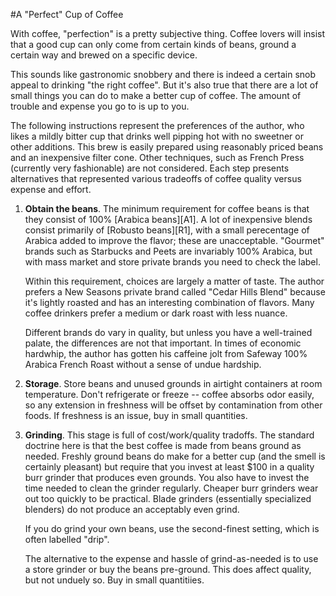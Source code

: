 #A "Perfect" Cup of Coffee

With coffee, "perfection" is a pretty subjective thing. Coffee lovers will insist that a good cup can only come from certain kinds of beans, ground a certain way and brewed on a specific device.

This sounds like gastronomic snobbery and there is indeed a certain snob appeal to drinking "the right coffee". But it's also true that there are a lot of small things you can do to make a better cup of coffee. The amount of trouble and expense you go to is up to you.

The following instructions represent the preferences of the author, who likes a mildly bitter cup that drinks well pipping hot with no sweetner or other additions. This brew is easily prepared using reasonably priced beans and an inexpensive filter cone. Other techniques, such as French Press (currently very fashionable) are not considered. Each step presents alternatives that represented various tradeoffs of coffee quality versus expense and effort.

1. **Obtain the beans**. The minimum requirement for coffee beans is that they consist of 100% [Arabica beans][A1]. A lot of inexpensive blends consist primarily of [Robusto beans][R1], with a small perecentage of Arabica added to improve the flavor; these are unacceptable. "Gourmet" brands such as Starbucks and Peets are invariably 100% Arabica, but with mass market and store private brands you need to check the label. 

    Within this requirement, choices are largely a matter of taste. The author prefers a New Seasons private brand called "Cedar Hills Blend" because it's lightly roasted and has an interesting combination of flavors. Many coffee drinkers prefer a medium or dark roast with less nuance.

    Different brands do vary in quality, but unless you have a well-trained palate, the differences are not that important. In times of economic hardwhip, the author has gotten his caffeine jolt from Safeway 100% Arabica French Roast without a sense of undue hardship.

2. **Storage**. Store beans and unused grounds in airtight containers at room temperature. Don't refrigerate or freeze -- coffee absorbs odor easily, so any extension in freshness will be offset by contamination from other foods. If freshness is an issue, buy in small quantities.

3. **Grinding**. This stage is full of cost/work/quality tradoffs. The standard doctrine here is that the best coffee is made from beans ground as needed. Freshly ground beans do make for a better cup (and the smell is certainly pleasant) but require that you invest at least $100 in a quality burr grinder that produces even grounds. You also have to invest the time needed to clean the grinder regularly. Cheaper burr grinders wear out too quickly to be practical. Blade grinders (essentially specialized blenders) do not produce an acceptably even grind. 

    If you do grind your own beans, use the second-finest setting, which is often labelled "drip".

    The alternative to the expense and hassle of grind-as-needed is to use a store grinder or buy the beans pre-ground. This does affect quality, but not unduely so. Buy in small quantitiies.
